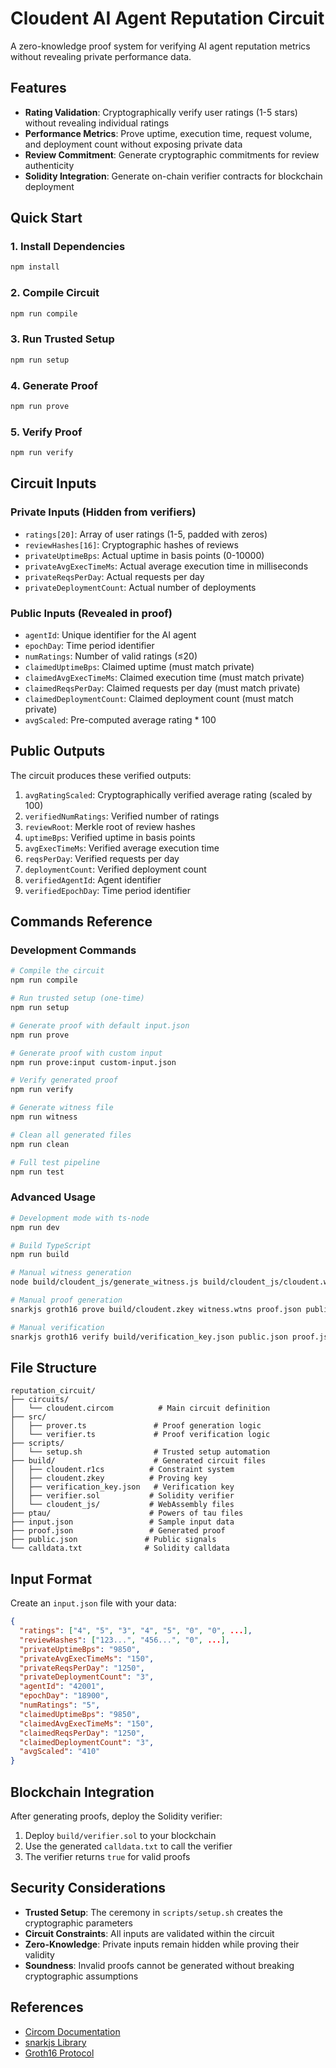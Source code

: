 # Cloudent AI Agent Reputation Circuit

A zero-knowledge proof system for verifying AI agent reputation metrics without revealing private performance data.

## Features

- **Rating Validation**: Cryptographically verify user ratings (1-5 stars) without revealing individual ratings
- **Performance Metrics**: Prove uptime, execution time, request volume, and deployment count without exposing private data
- **Review Commitment**: Generate cryptographic commitments for review authenticity
- **Solidity Integration**: Generate on-chain verifier contracts for blockchain deployment

## Quick Start

### 1. Install Dependencies

```bash
npm install
```

### 2. Compile Circuit

```bash
npm run compile
```

### 3. Run Trusted Setup

```bash
npm run setup
```

### 4. Generate Proof

```bash
npm run prove
```

### 5. Verify Proof

```bash
npm run verify
```

## Circuit Inputs

### Private Inputs (Hidden from verifiers)
- `ratings[20]`: Array of user ratings (1-5, padded with zeros)
- `reviewHashes[16]`: Cryptographic hashes of reviews
- `privateUptimeBps`: Actual uptime in basis points (0-10000)
- `privateAvgExecTimeMs`: Actual average execution time in milliseconds
- `privateReqsPerDay`: Actual requests per day
- `privateDeploymentCount`: Actual number of deployments

### Public Inputs (Revealed in proof)
- `agentId`: Unique identifier for the AI agent
- `epochDay`: Time period identifier
- `numRatings`: Number of valid ratings (≤20)
- `claimedUptimeBps`: Claimed uptime (must match private)
- `claimedAvgExecTimeMs`: Claimed execution time (must match private)
- `claimedReqsPerDay`: Claimed requests per day (must match private)
- `claimedDeploymentCount`: Claimed deployment count (must match private)
- `avgScaled`: Pre-computed average rating * 100

## Public Outputs

The circuit produces these verified outputs:
1. `avgRatingScaled`: Cryptographically verified average rating (scaled by 100)
2. `verifiedNumRatings`: Verified number of ratings
3. `reviewRoot`: Merkle root of review hashes
4. `uptimeBps`: Verified uptime in basis points
5. `avgExecTimeMs`: Verified average execution time
6. `reqsPerDay`: Verified requests per day
7. `deploymentCount`: Verified deployment count
8. `verifiedAgentId`: Agent identifier
9. `verifiedEpochDay`: Time period identifier

## Commands Reference

### Development Commands

```bash
# Compile the circuit
npm run compile

# Run trusted setup (one-time)
npm run setup

# Generate proof with default input.json
npm run prove

# Generate proof with custom input
npm run prove:input custom-input.json

# Verify generated proof
npm run verify

# Generate witness file
npm run witness

# Clean all generated files
npm run clean

# Full test pipeline
npm run test
```

### Advanced Usage

```bash
# Development mode with ts-node
npm run dev

# Build TypeScript
npm run build

# Manual witness generation
node build/cloudent_js/generate_witness.js build/cloudent_js/cloudent.wasm input.json witness.wtns

# Manual proof generation
snarkjs groth16 prove build/cloudent.zkey witness.wtns proof.json public.json

# Manual verification
snarkjs groth16 verify build/verification_key.json public.json proof.json
```

## File Structure

```
reputation_circuit/
├── circuits/
│   └── cloudent.circom          # Main circuit definition
├── src/
│   ├── prover.ts               # Proof generation logic
│   └── verifier.ts             # Proof verification logic
├── scripts/
│   └── setup.sh                # Trusted setup automation
├── build/                      # Generated circuit files
│   ├── cloudent.r1cs          # Constraint system
│   ├── cloudent.zkey          # Proving key
│   ├── verification_key.json   # Verification key
│   ├── verifier.sol           # Solidity verifier
│   └── cloudent_js/           # WebAssembly files
├── ptau/                      # Powers of tau files
├── input.json                 # Sample input data
├── proof.json                 # Generated proof
├── public.json               # Public signals
└── calldata.txt              # Solidity calldata
```

## Input Format

Create an `input.json` file with your data:

```json
{
  "ratings": ["4", "5", "3", "4", "5", "0", "0", ...],
  "reviewHashes": ["123...", "456...", "0", ...],
  "privateUptimeBps": "9850",
  "privateAvgExecTimeMs": "150",
  "privateReqsPerDay": "1250",
  "privateDeploymentCount": "3",
  "agentId": "42001",
  "epochDay": "18900",
  "numRatings": "5",
  "claimedUptimeBps": "9850",
  "claimedAvgExecTimeMs": "150",
  "claimedReqsPerDay": "1250",
  "claimedDeploymentCount": "3",
  "avgScaled": "410"
}
```

## Blockchain Integration

After generating proofs, deploy the Solidity verifier:

1. Deploy `build/verifier.sol` to your blockchain
2. Use the generated `calldata.txt` to call the verifier
3. The verifier returns `true` for valid proofs

## Security Considerations

- **Trusted Setup**: The ceremony in `scripts/setup.sh` creates the cryptographic parameters
- **Circuit Constraints**: All inputs are validated within the circuit
- **Zero-Knowledge**: Private inputs remain hidden while proving their validity
- **Soundness**: Invalid proofs cannot be generated without breaking cryptographic assumptions

## References

- [Circom Documentation](https://docs.circom.io/)
- [snarkjs Library](https://github.com/iden3/snarkjs)
- [Groth16 Protocol](https://eprint.iacr.org/2016/260.pdf)
